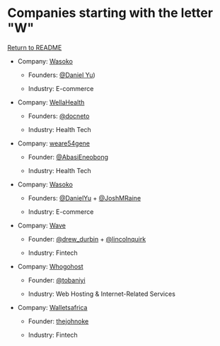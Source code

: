 # Companies starting with the letter "W"

[Return to README](../README.md)

- Company: [Wasoko](https://www.wasoko.com/)

  - Founders: [@Daniel Yu](https://www.linkedin.com/in/dcyu526))

  - Industry: E-commerce

- Company: [WellaHealth](https://www.wellahealth.com/)

  - Founders: [@docneto](https://twitter.com/docneto)

  - Industry: Health Tech

- Company: [weare54gene](https://54gene.com/)

  - Founder: [@AbasiEneobong](https://twitter.com/AbasiEneobong)

  - Industry: Health Tech 
  
- Company: [Wasoko](https://wasoko.com)

  - Founders: [@DanielYu](https://twitter.com/danielyu) + [@JoshMRaine](https://twitter.com/joshmraine)

  - Industry: E-commerce
  
- Company: [Wave](https://www.waveapps.com)

  - Founder: [@drew_durbin](https://twitter.com/drew_durbin) + [@lincolnquirk](https://twitter.com/lincolnquirk)

  - Industry: Fintech

- Company: [Whogohost](https://www.whogohost.ng)

  - Founder: [@tobaniyi](https://twitter.com/tobaniyi)

  - Industry: Web Hosting & Internet-Related Services
 
- Company: [Walletsafrica](https://app.wallets.africa)
  
  - Founder: [thejohnoke](https://https.twitter.com/thejohnoke)
 
  - Industry: Fintech
